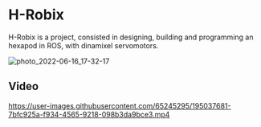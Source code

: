 # H-Robix

H-Robix is a project, consisted in designing, building and programming an hexapod in ROS, with dinamixel servomotors.



![photo_2022-06-16_17-32-17](https://user-images.githubusercontent.com/65245295/195049259-039b3ba3-06bd-4a9c-95d8-c9cb65a84974.png)



## Video
https://user-images.githubusercontent.com/65245295/195037681-7bfc925a-f934-4565-9218-098b3da9bce3.mp4


